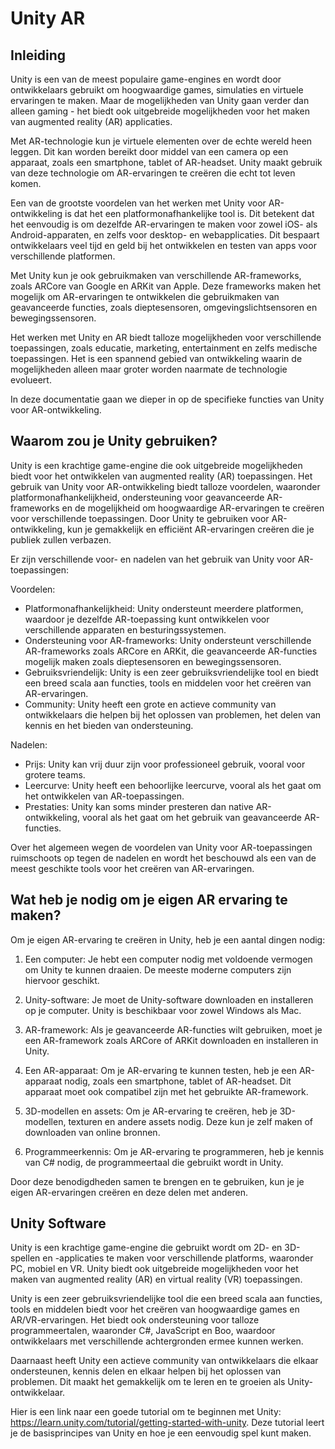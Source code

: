 # Unity AR 

## Inleiding
Unity is een van de meest populaire game-engines en wordt door ontwikkelaars gebruikt om hoogwaardige games, simulaties en virtuele ervaringen te maken. Maar de mogelijkheden van Unity gaan verder dan alleen gaming - het biedt ook uitgebreide mogelijkheden voor het maken van augmented reality (AR) applicaties.

Met AR-technologie kun je virtuele elementen over de echte wereld heen leggen. Dit kan worden bereikt door middel van een camera op een apparaat, zoals een smartphone, tablet of AR-headset. Unity maakt gebruik van deze technologie om AR-ervaringen te creëren die echt tot leven komen.

Een van de grootste voordelen van het werken met Unity voor AR-ontwikkeling is dat het een platformonafhankelijke tool is. Dit betekent dat het eenvoudig is om dezelfde AR-ervaringen te maken voor zowel iOS- als Android-apparaten, en zelfs voor desktop- en webapplicaties. Dit bespaart ontwikkelaars veel tijd en geld bij het ontwikkelen en testen van apps voor verschillende platformen.

Met Unity kun je ook gebruikmaken van verschillende AR-frameworks, zoals ARCore van Google en ARKit van Apple. Deze frameworks maken het mogelijk om AR-ervaringen te ontwikkelen die gebruikmaken van geavanceerde functies, zoals dieptesensoren, omgevingslichtsensoren en bewegingssensoren.

Het werken met Unity en AR biedt talloze mogelijkheden voor verschillende toepassingen, zoals educatie, marketing, entertainment en zelfs medische toepassingen. Het is een spannend gebied van ontwikkeling waarin de mogelijkheden alleen maar groter worden naarmate de technologie evolueert.

In deze documentatie gaan we dieper in op de specifieke functies van Unity voor AR-ontwikkeling.

## Waarom zou je Unity gebruiken?
Unity is een krachtige game-engine die ook uitgebreide mogelijkheden biedt voor het ontwikkelen van augmented reality (AR) toepassingen. Het gebruik van Unity voor AR-ontwikkeling biedt talloze voordelen, waaronder platformonafhankelijkheid, ondersteuning voor geavanceerde AR-frameworks en de mogelijkheid om hoogwaardige AR-ervaringen te creëren voor verschillende toepassingen. Door Unity te gebruiken voor AR-ontwikkeling, kun je gemakkelijk en efficiënt AR-ervaringen creëren die je publiek zullen verbazen.

Er zijn verschillende voor- en nadelen van het gebruik van Unity voor AR-toepassingen:

Voordelen:
- Platformonafhankelijkheid: Unity ondersteunt meerdere platformen, waardoor je dezelfde AR-toepassing kunt ontwikkelen voor verschillende apparaten en besturingssystemen.
- Ondersteuning voor AR-frameworks: Unity ondersteunt verschillende AR-frameworks zoals ARCore en ARKit, die geavanceerde AR-functies mogelijk maken zoals dieptesensoren en bewegingssensoren.
- Gebruiksvriendelijk: Unity is een zeer gebruiksvriendelijke tool en biedt een breed scala aan functies, tools en middelen voor het creëren van AR-ervaringen.
- Community: Unity heeft een grote en actieve community van ontwikkelaars die helpen bij het oplossen van problemen, het delen van kennis en het bieden van ondersteuning.

Nadelen:
- Prijs: Unity kan vrij duur zijn voor professioneel gebruik, vooral voor grotere teams.
- Leercurve: Unity heeft een behoorlijke leercurve, vooral als het gaat om het ontwikkelen van AR-toepassingen.
- Prestaties: Unity kan soms minder presteren dan native AR-ontwikkeling, vooral als het gaat om het gebruik van geavanceerde AR-functies.

Over het algemeen wegen de voordelen van Unity voor AR-toepassingen ruimschoots op tegen de nadelen en wordt het beschouwd als een van de meest geschikte tools voor het creëren van AR-ervaringen.

## Wat heb je nodig om je eigen AR ervaring te maken? 
Om je eigen AR-ervaring te creëren in Unity, heb je een aantal dingen nodig:

1. Een computer: Je hebt een computer nodig met voldoende vermogen om Unity te kunnen draaien. De meeste moderne computers zijn hiervoor geschikt.

2. Unity-software: Je moet de Unity-software downloaden en installeren op je computer. Unity is beschikbaar voor zowel Windows als Mac.

3. AR-framework: Als je geavanceerde AR-functies wilt gebruiken, moet je een AR-framework zoals ARCore of ARKit downloaden en installeren in Unity.

4. Een AR-apparaat: Om je AR-ervaring te kunnen testen, heb je een AR-apparaat nodig, zoals een smartphone, tablet of AR-headset. Dit apparaat moet ook compatibel zijn met het gebruikte AR-framework.

5. 3D-modellen en assets: Om je AR-ervaring te creëren, heb je 3D-modellen, texturen en andere assets nodig. Deze kun je zelf maken of downloaden van online bronnen.

6. Programmeerkennis: Om je AR-ervaring te programmeren, heb je kennis van C# nodig, de programmeertaal die gebruikt wordt in Unity.

Door deze benodigdheden samen te brengen en te gebruiken, kun je je eigen AR-ervaringen creëren en deze delen met anderen.

## Unity Software
Unity is een krachtige game-engine die gebruikt wordt om 2D- en 3D-spellen en -applicaties te maken voor verschillende platforms, waaronder PC, mobiel en VR. Unity biedt ook uitgebreide mogelijkheden voor het maken van augmented reality (AR) en virtual reality (VR) toepassingen.

Unity is een zeer gebruiksvriendelijke tool die een breed scala aan functies, tools en middelen biedt voor het creëren van hoogwaardige games en AR/VR-ervaringen. Het biedt ook ondersteuning voor talloze programmeertalen, waaronder C#, JavaScript en Boo, waardoor ontwikkelaars met verschillende achtergronden ermee kunnen werken.

Daarnaast heeft Unity een actieve community van ontwikkelaars die elkaar ondersteunen, kennis delen en elkaar helpen bij het oplossen van problemen. Dit maakt het gemakkelijk om te leren en te groeien als Unity-ontwikkelaar.

Hier is een link naar een goede tutorial om te beginnen met Unity: https://learn.unity.com/tutorial/getting-started-with-unity. Deze tutorial leert je de basisprincipes van Unity en hoe je een eenvoudig spel kunt maken.

